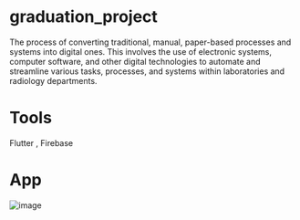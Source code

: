 # graduation_project

The process of converting traditional, manual, paper-based processes and systems into digital ones. This involves the use of electronic systems, computer software, and other digital technologies to automate and streamline various tasks, processes, and systems within laboratories and radiology departments.

# Tools

Flutter , Firebase

# App
![image](https://github.com/RehamAbdelmonem/digit_app/assets/144965308/25d10de1-833f-457b-b729-0a5b045c3561)


